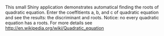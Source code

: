 This small Shiny application demonstrates automatical finding the roots of quadratic equation. Enter the coeffitients a, b, and c of quadratic equation and see the results: the discriminant and roots.
 Notice: no every quadratic equation has a roots. For more details see http://en.wikipedia.org/wiki/Quadratic_equation